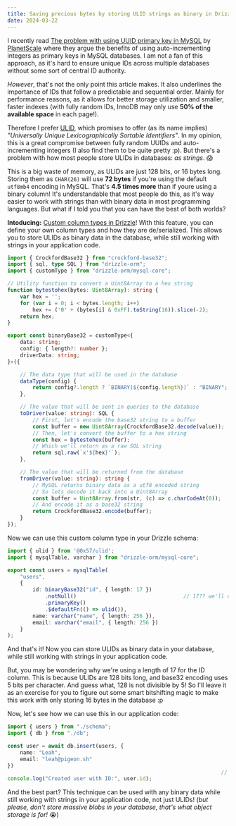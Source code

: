 ```yaml
---
title: Saving precious bytes by storing ULID strings as binary in Drizzle
date: 2024-03-22
---
```


I recently read [The problem with using UUID primary key in MySQL](https://planetscale.com/blog/the-problem-with-using-a-uuid-primary-key-in-mysql) by [PlanetScale](https://planetscale.com/) where they argue the benefits of using auto-incrementing integers as primary keys in MySQL databases. I am not a fan of this approach, as it's hard to ensure unique IDs across multiple databases without some sort of central ID authority.

*However*, that's not the only point this article makes. It also underlines the importance of IDs that follow a predictable and sequential order. Mainly for performance reasons, as it allows for better storage utilization and smaller, faster indexes (with fully random IDs, InnoDB may only use **50% of the available space** in each page!).

Therefore I prefer [ULID](https://github.com/ulid/spec), which promises to offer (as its name implies) *"Universally Unique Lexicographically Sortable Identifiers"*. In my opinion, this is a great compromise between fully random UUIDs and auto-incrementing integers (I also find them to be quite pretty :p). But there's a problem with how most people store ULIDs in databases: *as strings*. 😱

This is a big waste of memory, as ULIDs are just 128 bits, or 16 bytes long. Storing them as `CHAR(26)` will use **72 bytes** if you're using the default `utf8mb4` encoding in MySQL. That's **4.5 times more** than if youre using a binary column! It's understandable that most people do this, as it's way easier to work with strings than with binary data in most programming languages. But what if I told you that you can have the best of both worlds?

**Intoducing:** [Custom column types in Drizzle](https://orm.drizzle.team/docs/custom-types)! With this feature, you can define your own column types and how they are de/serialized. This allows you to store ULIDs as binary data in the database, while still working with strings in your application code.

```ts
import { CrockfordBase32 } from "crockford-base32";
import { sql, type SQL } from "drizzle-orm";
import { customType } from "drizzle-orm/mysql-core";

// Utility function to convert a Uint8Array to a hex string
function bytestohex(bytes: Uint8Array): string {
	var hex = '';
	for (var i = 0; i < bytes.length; i++)
		hex += ('0' + (bytes[i] & 0xFF).toString(16)).slice(-2);
	return hex;
}

export const binaryBase32 = customType<{
	data: string;
	config: { length?: number };
	driverData: string;
}>({

	// The data type that will be used in the database
	dataType(config) {
		return config?.length ? `BINARY(${config.length})` : "BINARY";
	},

	// The value that will be sent in queries to the database
	toDriver(value: string): SQL {
		// First, let's encode the base32 string to a buffer
		const buffer = new Uint8Array(CrockfordBase32.decode(value));
		// Then, let's convert the buffer to a hex string
		const hex = bytestohex(buffer);
		// Which we'll return as a raw SQL string
		return sql.raw(`x'${hex}'`);
	},

	// The value that will be returned from the database
	fromDriver(value: string): string {
		// MySQL returns binary data as a utf8 encoded string
		// So lets decode it back into a Uint8Array
		const buffer = Uint8Array.from(str, (c) => c.charCodeAt(0));
		// And encode it as a base32 string
		return CrockfordBase32.encode(buffer);
	}
});
```

Now we can use this custom column type in your Drizzle schema:

```ts
import { ulid } from '@0x57/ulid';
import { mysqlTable, varchar } from "drizzle-orm/mysql-core";

export const users = mysqlTable(
	"users",
	{
		id: binaryBase32("id", { length: 17 })
			.notNull()									// 17?? we'll come back to this...
			.primaryKey()
			.$defaultFn(() => ulid()),
		name: varchar("name", { length: 256 }),
		email: varchar("email", { length: 256 })
	}
);
```

And that's it! Now you can store ULIDs as binary data in your database, while still working with strings in your application code. 

But, you may be wondering why we're using a length of 17 for the ID column. This is because ULIDs are 128 bits long, and base32 encoding uses 5 bits per character. And guess what, 128 is not divisible by 5! So I'll leave it as an exercise for you to figure out some smart bitshifting magic to make this work with only storing 16 bytes in the database :p

Now, let's see how we can use this in our application code:

```ts
import { users } from "./schema";
import { db } from "./db";

const user = await db.insert(users, {
	name: "Leah",
	email: "leah@pigeon.sh"
})
																	// "01HSF4ESKKTVHKREJMEXDWYE5F"
console.log("Created user with ID:", user.id);
```

And the best part? This technique can be used with any binary data while still working with strings in your application code, not just ULIDs! (*but please, don't store massive blobs in your database, that's what object storage is for!* 😭)